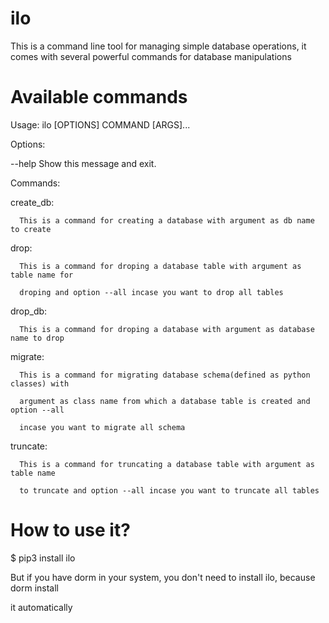 # ilo
  This is a command line tool for managing simple database operations, it comes with
  several powerful commands for database manipulations

# Available commands

Usage: ilo [OPTIONS] COMMAND [ARGS]...

Options:

  --help  Show this message and exit.

Commands:


create_db:

      This is a command for creating a database with argument as db name to create

drop:
  
      This is a command for droping a database table with argument as table name for 
      
      droping and option --all incase you want to drop all tables

drop_db:
  
      This is a command for droping a database with argument as database name to drop

migrate:
  
      This is a command for migrating database schema(defined as python classes) with 
      
      argument as class name from which a database table is created and option --all 
      
      incase you want to migrate all schema
      
truncate:

      This is a command for truncating a database table with argument as table name 
      
      to truncate and option --all incase you want to truncate all tables 


# How to use it?

$ pip3 install ilo

But if you have dorm in your system, you don't need to install ilo, because dorm install

it automatically

